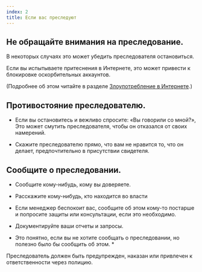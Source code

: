 ```yaml
---
index: 2
title: Если вас преследуют
---
```

## Не обращайте внимания на преследование.

В некоторых случаях это может убедить преследователя остановиться.

Если вы испытываете притеснения в Интернете, это может привести к блокировке оскорбительных аккаунтов.

(Подробнее об этом читайте в разделе [Злоупотребление в Интернете](umbrella://communications/online-abuse/expert).)

## Противостояние преследователю.

*   Если вы остановитесь и вежливо спросите: «Вы говорили со мной?», Это может смутить преследователя, чтобы он отказался от своих намерений.

*   Скажите преследователю прямо, что вам не нравится то, что он делает, предпочтительно в присутствии свидетеля.

## Сообщите о преследовании.

*   Сообщите кому-нибудь, кому вы доверяете.

*   Расскажите кому-нибудь, кто находится во власти

* Если менеджер беспокоит вас, сообщите об этом кому-то постарше и попросите защиты или консультации, если это необходимо.

*  Документируйте ваши отчеты и запросы.

* Это понятно, если вы не хотите сообщать о преследовании, но полезно было бы сообщить об этом. *

Преследователь должен быть предупрежден, наказан или привлечен к ответственности через полицию.